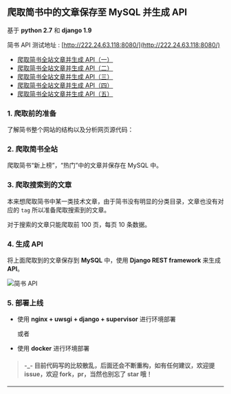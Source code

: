 ## 爬取简书中的文章保存至 MySQL 并生成 API 
基于 **python 2.7** 和 **django 1.9**

简书 API 测试地址 : [http://222.24.63.118:8080/](http://222.24.63.118:8080/)

* [爬取简书全站文章并生成 API（一）](http://www.jianshu.com/p/c546c175b763)
* [爬取简书全站文章并生成 API（二）](http://www.jianshu.com/p/19e010b2a4c0)
* [爬取简书全站文章并生成 API（三）](http://www.jianshu.com/p/f30788fddaf2)
* [爬取简书全站文章并生成 API（四）](http://www.jianshu.com/p/9e1d12500f78)
* [爬取简书全站文章并生成 API（五）](http://www.jianshu.com/p/4e4c85e1e2b8)

### 1. 爬取前的准备

了解简书整个网站的结构以及分析网页源代码：


### 2. 爬取简书全站

爬取简书“新上榜”，“热门”中的文章并保存在 MySQL 中。


### 3. 爬取搜索到的文章

本来想爬取简书中某一类技术文章，由于简书没有明显的分类目录，文章也没有对应的 `tag` 所以准备爬取搜索到的文章。


对于搜索的文章只能爬取前 100 页，每页 10 条数据。


### 4. 生成 API

将上面爬取到的文章保存到 **MySQL** 中，使用 **Django REST framework** 来生成 **API**。

![简书 API](http://cdn.tianfeiyu.com/jianshuapi.png)


### 5. 部署上线

* 使用 **nginx + uwsgi + django + supervisor** 进行环境部署

	或者

* 使用 **docker** 进行环境部署



> #### -_- 目前代码写的比较散乱，后面还会不断重构，如有任何建议，欢迎提 issue，欢迎 fork，pr，当然也别忘了 star 哦！

---
